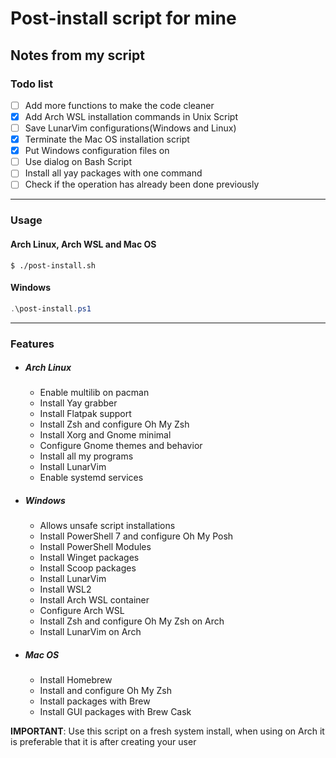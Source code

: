 # Post-install script for mine

## Notes from my script
### Todo list
- [ ] Add more functions to make the code cleaner
- [x] Add Arch WSL installation commands in Unix Script
- [ ] Save LunarVim configurations(Windows and Linux)
- [x] Terminate the Mac OS installation script
- [x] Put Windows configuration files on
- [ ] Use dialog on Bash Script
- [ ] Install all yay packages with one command
- [ ] Check if the operation has already been done previously
---
### Usage

#### Arch Linux, Arch WSL and Mac OS
```shell
$ ./post-install.sh
```

#### Windows
```powershell
.\post-install.ps1
```
---
### Features
- ##### Arch Linux
  - Enable multilib on pacman
  - Install Yay grabber
  - Install Flatpak support
  - Install Zsh and configure Oh My Zsh
  - Install Xorg and Gnome minimal
  - Configure Gnome themes and behavior
  - Install all my programs
  - Install LunarVim
  - Enable systemd services
- ##### Windows
  - Allows unsafe script installations
  - Install PowerShell 7 and configure Oh My Posh
  - Install PowerShell Modules
  - Install Winget packages
  - Install Scoop packages
  - Install LunarVim
  - Install WSL2
  - Install Arch WSL container
  - Configure Arch WSL
  - Install Zsh and configure Oh My Zsh on Arch
  - Install LunarVim on Arch
- ##### Mac OS
  - Install Homebrew
  - Install and configure Oh My Zsh
  - Install packages with Brew
  - Install GUI packages with Brew Cask

**IMPORTANT**: Use this script on a fresh system install, when using on Arch it is preferable that it is after creating your user

